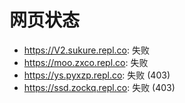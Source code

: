 # 网页状态
- https://V2.sukure.repl.co: 失败
- https://moo.zxco.repl.co: 失败
- https://ys.pyxzp.repl.co: 失败 (403)
- https://ssd.zockq.repl.co: 失败 (403)
